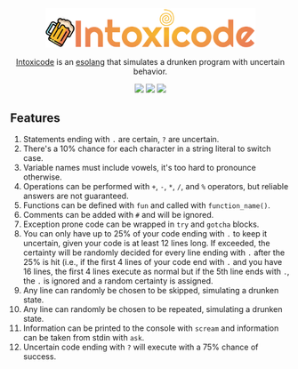 <div align="center">

  <img src="./assets/logo.svg" alt="Logo" width="75%">

  [Intoxicode](https://intoxicode.arson.dev) is an [esolang](https://esolangs.org/wiki/Main_Page) that simulates a drunken program with uncertain behavior.

  <a href="https://intoxicode.arson.dev/docs"><img src="https://img.shields.io/static/v1?label=Docs&message=intoxicode.arson.dev/docs&color=F9AD6F"></a>
  <a href="https://github.com/tathyagarg/intoxicode/releases"><img src="https://shields.io/github/v/tag/tathyagarg/intoxicode?label=version&color=orange"></a>
  <a href="https://github.com/tathyagarg/intoxicode/blob/main/LICENSE"><img src="https://img.shields.io/github/license/tathyagarg/intoxicode?color=red"></a>
</div>

## Features
1. Statements ending with `.` are certain, `?` are uncertain.
2. There's a 10% chance for each character in a string literal to switch case.
3. Variable names must include vowels, it's too hard to pronounce otherwise.
4. Operations can be performed with `+`, `-`, `*`, `/`, and `%` operators, but reliable answers are not guaranteed.
5. Functions can be defined with `fun` and called with `function_name()`.
6. Comments can be added with `#` and will be ignored.
7. Exception prone code can be wrapped in `try` and `gotcha` blocks.
8. You can only have up to 25% of your code ending with `.` to keep it uncertain, given your code is at least 12 lines long. If exceeded, the certainty will be randomly decided for every line ending with `.` after the 25% is hit (i.e., if the first 4 lines of your code end with `.` and you have 16 lines, the first 4 lines execute as normal but if the 5th line ends with `.`, the `.` is ignored and a random certainty is assigned.
9. Any line can randomly be chosen to be skipped, simulating a drunken state.
10. Any line can randomly be chosen to be repeated, simulating a drunken state.
11. Information can be printed to the console with `scream` and information can be taken from stdin with `ask`.
12. Uncertain code ending with `?` will execute with a 75% chance of success. 

